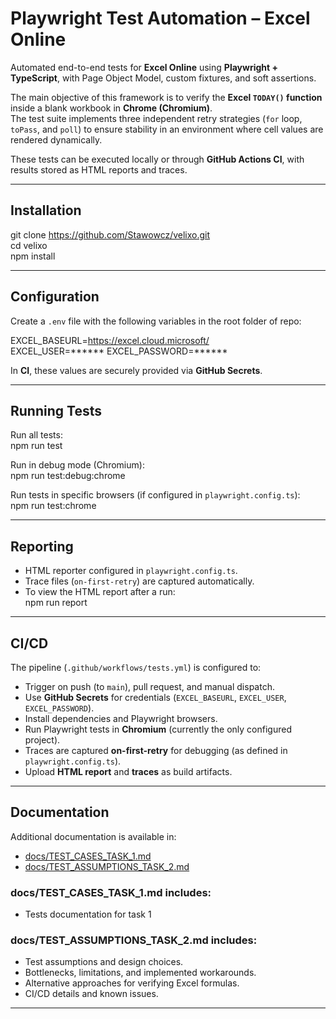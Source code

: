 # Playwright Test Automation – Excel Online

Automated end-to-end tests for **Excel Online** using **Playwright + TypeScript**, with Page Object Model, custom fixtures, and soft assertions.

The main objective of this framework is to verify the **Excel `TODAY()` function** inside a blank workbook in **Chrome (Chromium)**.  
The test suite implements three independent retry strategies (`for` loop, `toPass`, and `poll`) to ensure stability in an environment where cell values are rendered dynamically.

These tests can be executed locally or through **GitHub Actions CI**, with results stored as HTML reports and traces.

---

## Installation

git clone https://github.com/Stawowcz/velixo.git  
cd velixo  
npm install  

---

## Configuration

Create a `.env` file with the following variables in the root folder of repo:

EXCEL_BASEURL=https://excel.cloud.microsoft/  
EXCEL_USER=****** 
EXCEL_PASSWORD=******

In **CI**, these values are securely provided via **GitHub Secrets**.

---

## Running Tests

Run all tests:  
npm run test  

Run in debug mode (Chromium):  
npm run test:debug:chrome  

Run tests in specific browsers (if configured in `playwright.config.ts`):  
npm run test:chrome   

---

## Reporting

- HTML reporter configured in `playwright.config.ts`.  
- Trace files (`on-first-retry`) are captured automatically.  
- To view the HTML report after a run:  
  npm run report 

---

## CI/CD

The pipeline (`.github/workflows/tests.yml`) is configured to:

- Trigger on push (to `main`), pull request, and manual dispatch.  
- Use **GitHub Secrets** for credentials (`EXCEL_BASEURL`, `EXCEL_USER`, `EXCEL_PASSWORD`).  
- Install dependencies and Playwright browsers.  
- Run Playwright tests in **Chromium** (currently the only configured project).  
- Traces are captured **on-first-retry** for debugging (as defined in `playwright.config.ts`).  
- Upload **HTML report** and **traces** as build artifacts.

---

## Documentation

Additional documentation is available in:  
- [docs/TEST_CASES_TASK_1.md](docs/TEST_CASES_TASK_1.md)  
- [docs/TEST_ASSUMPTIONS_TASK_2.md](docs/TEST_ASSUMPTIONS_TASK_2.md)  

### docs/TEST_CASES_TASK_1.md includes:
- Tests documentation for task 1  

### docs/TEST_ASSUMPTIONS_TASK_2.md includes:
- Test assumptions and design choices.  
- Bottlenecks, limitations, and implemented workarounds.  
- Alternative approaches for verifying Excel formulas.  
- CI/CD details and known issues. 

---
